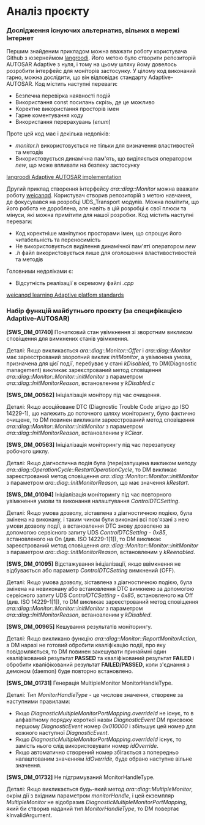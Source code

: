 # Аналіз проєкту

### Дослідження існуючих альтернатив, вільних в мережі Інтернет

Першим знайденим прикладом можна вважати роботу користувача Github з юзернеймом [langroodi](https://github.com/langroodi). Його метою було створити репозиторій AUTOSAR Adaptive з нуля, і тому на цьому шляху йому довелось розробити інтерфейс для моніторів застосунку.
У цілому код виконаний гарно, можна дослідити, що він відповідає стандарту Adaptive-AUTOSAR. Код містить наступні переваги:

 * Безпечна перевірка наявності подій
 * Використання const посилань скрізь, де це можливо
 * Коректне використання просторів імен
 * Гарне коментування коду
 * Використання перерахувань (*enum*)

Проте цей код має і декілька недоліків:
  * *monitor.h* використовується не тільки для визначення властивостей та методів
  * Використовується динамічна пам'ять, що виділяється оператором *new*, що може впливати на безпеку застосунку

[langroodi Adaptive AUTOSAR implementation](https://github.com/langroodi/Adaptive-AUTOSAR/blob/master/src/ara/diag/monitor.h)

Другий приклад створення інтерфейсу *ara::diag::Monitor* можна вважати роботу [weicanqd](https://github.com/weicanqd). Користувач створив репозиторій з метою навчання, де фокусувався на розробці UDS\_Transport модулів.
Можна помітити, що його робота не дороблена, але навіть в цій розробці є свої плюси та мінуси, які можна примітити для нашої розробки. Код містить наступні переваги:

 * Код коректніше маніпулює просторами імен, що спрощує його читабельність та переносимість
 * Не використовується виділення динамічної пам'яті оператором *new*
 * *.h* файл використовується лише для оголошення властивостивостей та методів

Головними недоліками є:
 * Відсутність реалізації в окремому файлі *.cpp*

[weicanqd learning Adaptive platfom standards](https://github.com/weicanqd/Adaptive\_AUTOSAR_ETH/blob/master/diag_uds_transport/ara/diag/monitor.h)

### Набір функцій майбутнього проєкту (за специфікацією Adaptive-AUTOSAR)

**[SWS_DM_01740]** Початковий стан увімкнення зі зворотним викликом сповіщення для вимкнених станів увімкнення.

Деталі:
Якщо викликається *ara::diag::Monitor::Offer* і *ara::diag::Monitor* має зареєстрований зворотний виклик *initMonitor*,
а увімкнена умова, призначена для цієї події, перебуває у стані *kDisabled*,
то DM(Diagnostic management) викликає зареєстрований метод сповіщення *ara::diag::Monitor::Monitor::initMonitor* з параметром *ara::diag::InitMonitorReason*,
встановленим у *kDisabled.c*

**[SWS_DM_00562]** Ініціалізація монітору під час очищення.

Деталі:
Якщо асоційоване DTC (Diagnostic Trouble Code згідно до ISO 14229-1), що належить до поточного шляху моніторингу,
було фактично очищене, то DM повинен викликати зареєстрований метод сповіщення *ara::diag::Monitor::Monitor::initMonitor*
з параметром *ara::diag::InitMonitorReason*, встановленим у *kClear*.

**[SWS_DM_00563]** Ініціалізація моніторингу під час перезапуску робочого циклу.

Деталі:
Якщо діагностична подія була (пере)запущена викликом методу *ara::diag::OperationCycle::RestartOperationCycle*,
то DM викликає зареєстрований метод сповіщення *ara::diag::Monitor::Monitor::initMonitor* 
з параметром *ara::diag::InitMonitorReason*, що має значення *kRestart*.

**[SWS_DM_01094]** Ініціалізація моніторингу під час повторного увімкнення умови та виконання налаштування *ControlDTCSetting*.

Деталі:
Якщо умова дозволу, зіставлена з діагностичною подією, була змінена на виконану,
і таким чином були виконані всі пов'язані з нею умови дозволу події,
а встановлення DTC знову дозволено за допомогою сервісного запиту UDS *ControlDTCSetting* - *0x85*, встановленого на On (див. ISO 14229-1[1]),
то DM викликає зареєстрований метод сповіщення *ara::diag::Monitor::Monitor::initMonitor* з параметром *ara::diag::InitMonitorReason*,
встановленим у *kReenabled*.

**[SWS_DM_01095]** Відстажування ініціалізації, якщо ввімкнення не відбувається або параметр *ControlDTCSetting* вимкнений (OFF).

Деталі:
Якщо умова дозволу, зіставлена з діагностичною подією, була змінена на невиконану 
або встановлення DTC вимкнено за допомогою сервісного запиту UDS *ControlDTCSetting* - *0x85*, 
встановленого на Off (див. ISO 14229-1[1]),
то DM викликає зареєстрований метод сповіщення *ara::diag::Monitor::Monitor::initMonitor* з параметром *ara::diag::InitMonitorReason*,
встановленим у *kDisabled*.

**[SWS_DM_00965]** Кешування результатів моніторингу.

Деталі:
Якщо викликано функцію *ara::diag::Monitor::ReportMonitorAction*,
а DM наразі не готовий обробити кваліфікацію події, про яку повідомляється,
то DM повинен закешувати принаймні один кваліфікований результат **PASSED** та кваліфікований результат **FAILED** 
і обробити кваліфікований результат **FAILED/PASSED**, коли з'єднання з демоном (daemon) буде повторно встановлено.

**[SWS_DM_01731]** Генерація MultipleMonitor MonitorHandleType.

Деталі:
Тип *MonitorHandleType* - це числове значення, створене за наступними правилами:
 * Якщо *DiagnosticMultipleMonitorPortMapping.overrideId* не існує, то в алфавітному порядку короткої назви *DiagnosticEvent* DM присвоює першому *DiagnosticEvent* номер *0x010000* і збільшує цей номер для кожного наступної *DiagnosticEvent*.
 * Якщо *DiagnosticMultipleMonitorPortMapping.overrideId* існує, то замість нього слід використовувати номер *idOverride*.
 * Якщо автоматично створений номер збігається з попередньо налаштованим значенням *idOverride*, буде обрано наступне вільне значення.

**[SWS_DM_01732]** Не підтримуваний MonitorHandleType.

Деталі:
Якщо викликається будь-який метод *ara::diag::MultipleMonitor*, окрім дії з вхідним параметром *monitorHandle*,
і цей екземпляр *MultipleMonitor* не відобразив *DiagnosticMultipleMonitorPortMapping*,
який би створив наданий тип *MonitorHandleType*,
то DM повертає kInvalidArgument.

